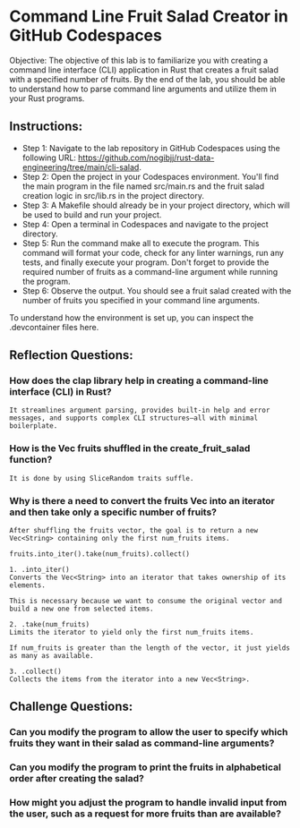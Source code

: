 # Command Line Fruit Salad Creator in GitHub Codespaces

Objective: The objective of this lab is to familiarize you with creating a command line interface (CLI) application in Rust that creates a fruit salad with a specified number of fruits. By the end of the lab, you should be able to understand how to parse command line arguments and utilize them in your Rust programs.

## Instructions:
* Step 1: Navigate to the lab repository in GitHub Codespaces using the following URL: 
https://github.com/nogibjj/rust-data-engineering/tree/main/cli-salad.
* Step 2: Open the project in your Codespaces environment. You'll find the main program in the file named src/main.rs and the fruit salad creation logic in src/lib.rs in the project directory.
* Step 3: A Makefile should already be in your project directory, which will be used to build and run your project.
* Step 4: Open a terminal in Codespaces and navigate to the project directory.
* Step 5: Run the command make all to execute the program. This command will format your code, check for any linter warnings, run any tests, and finally execute your program. Don't forget to provide the required number of fruits as a command-line argument while running the program.
* Step 6: Observe the output. You should see a fruit salad created with the number of fruits you specified in your command line arguments.

To understand how the environment is set up, you can inspect the .devcontainer files 
here.

## Reflection Questions:

### How does the clap library help in creating a command-line interface (CLI) in Rust?
    It streamlines argument parsing, provides built-in help and error messages, and supports complex CLI structures—all with minimal boilerplate.

### How is the Vec fruits shuffled in the create_fruit_salad function?
    It is done by using SliceRandom traits suffle.

### Why is there a need to convert the fruits Vec into an iterator and then take only a specific number of fruits?

    After shuffling the fruits vector, the goal is to return a new Vec<String> containing only the first num_fruits items.
    
    fruits.into_iter().take(num_fruits).collect()

    1. .into_iter()
    Converts the Vec<String> into an iterator that takes ownership of its elements.

    This is necessary because we want to consume the original vector and build a new one from selected items.

    2. .take(num_fruits)
    Limits the iterator to yield only the first num_fruits items.

    If num_fruits is greater than the length of the vector, it just yields as many as available.

    3. .collect()
    Collects the items from the iterator into a new Vec<String>.

## Challenge Questions:

### Can you modify the program to allow the user to specify which fruits they want in their salad as command-line arguments?

### Can you modify the program to print the fruits in alphabetical order after creating the salad?

### How might you adjust the program to handle invalid input from the user, such as a request for more fruits than are available?